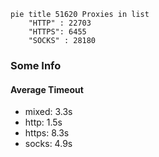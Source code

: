 
```mermaid
pie title 51620 Proxies in list
    "HTTP" : 22703
    "HTTPS": 6455
    "SOCKS" : 28180
```

### Some Info
#### Average Timeout

- mixed: 3.3s
- http: 1.5s
- https: 8.3s
- socks: 4.9s